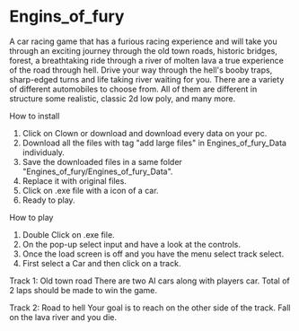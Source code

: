# Engins_of_fury
A car racing game that has a furious racing experience and will take you through an exciting journey through the old town roads, historic bridges, forest, a breathtaking ride through a river of molten lava a true experience of the road through hell. Drive your way through the hell's booby traps, sharp-edged turns and life taking river waiting for you. There are a variety of different automobiles to choose from. All of them are different in structure some realistic, classic 2d low poly, and many more.

How to install

1. Click on Clown or download and download every data on your pc.
2. Download all the files with tag "add large files" in Engines_of_fury_Data individualy.
3. Save the downloaded files in a same folder "Engines_of_fury/Engines_of_fury_Data".
4. Replace it with original files.
5. Click on .exe file with a icon of a car.
6. Ready to play.

How to play

1. Double Click on .exe file.
2. On the pop-up select input and have a look at the controls.
3. Once the load screen is off and you have the menu select track select.
4. First select a Car and then click on a track.

Track 1: Old town road There are two AI cars along with players car. Total of 2 laps should be made to win the game.

Track 2: Road to hell Your goal is to reach on the other side of the track. Fall on the lava river and you die.
